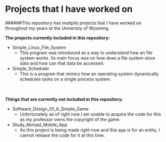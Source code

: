 # Projects that I have worked on

######This repository has multpile projects that I have worked on throughout my years at the University of Wyoming.

**The projects currently included in this repository:**

- Simple_Linux_File_System
  - This program was introduced as a way to understand how an file system works. Its main focus was on how does a file system store data and how can that data be accessed. 
- Simple_Scheduler
  - This is a program that mimics how an operating system dynamically schedules tasks on a single process system.

<br><br>
**Things that are currently not included in this repository:**
- Software_Design_Of_A_Simple_Game
  - Unfortunately as of right now I am unable to acquire the code for this as my professor owns the copyright of the game.
- Study_Abroad_Mobile_App
  - As this project is being made right now and this app is for an entity, I cannot release the code for it at this time. 
